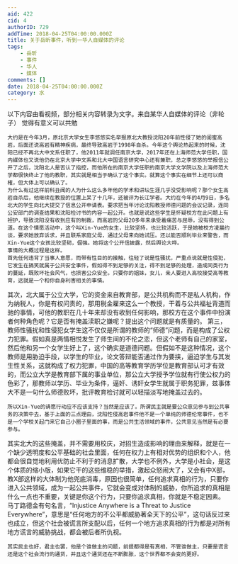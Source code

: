 ```yaml
---
aid: 422
cid: 4
authorID: 729
addTime: 2018-04-25T04:00:00.000Z
title: 关于岳昕事件，听到一华人自媒体的评论
tags:
    - 岳昕
    - 事件
    - 华人
    - 媒体
comments: []
date: 2018-04-25T04:00:00.000Z
category: 水
---
```


以下内容由看视频，部分相关内容转录为文字。来自某华人自媒体的评论（非轮子） 觉得有意义可以共勉

    大约是在今年3月，原北京大学女生李悠悠实名举报原北大教授沈阳20年前性侵了她的闺蜜高岩，后面还说高岩有精神疾病，最终导致高岩于1998年自杀。今年这个舆论热起来的时候，沈阳已经不再北大中文系任职了，他2011年就调任南京大学，2017年还在上海师范大学任职，国内媒体也又说他仍在北京大学中文系和北大中国语言研究中心还有兼职，总之李悠悠的举报信公开了之后，沈阳北人是否认了指控，而他所在的南京大学任职的南京大学文学院以及上海师范大学都很快终止了他的教职，其实就是相当于确认了这个事实。就算这个事实在细节上还可以商榷，但大体上可以确认了。
    为什么有过这样前科丑闻的人为什么这么多年他的学术和讲坛生涯几乎没受影响呢？那个女生高岩自杀后，他继续在教授的位置上呆了十几年，还被评为长江学者。大约在今年的4月9日，多名北大的学生向北大提交了信息公开申请表。要求把当年讨论沈阳教授师德问题的会议记录，连同公安部门的调查结果和沈阳检讨书的内容一起公开。也就是说这些学生是怀疑校方在此问题上有袒护，导致沈阳没有收到应有的制裁，而高岩的父母20多年来承受着痛苦与屈辱，没有得到公道。在这个情愿活动中，这个叫Xin-Yue的女生，比较坚持，也比较活跃，于是她被校方凌晨约谈，要求她放弃诉求，并且联系家庭父母，通过父母来向她试压。还以能否顺利毕业来警告，而Xin-Yue这个女孩比较坚韧，倔强。她将这个公开信披露，然后舆论大哗。
    事情的大概过程是这样。
    首先任何违背了当事人意愿，而带有性目的的接触，往轻了说是性骚扰，严重点说就是性侵犯，它发生在搞笑就属于公共安全事件，假如得不到足够的关注，得不到足够的处理，造成同类行为的蔓延，既败坏社会风气，也损害公众安全。只要你的姐妹，女儿，亲人要进入高校接受高等教育，这就是一个和你自身利害相关的事情。
    

其次，北大属于公立大学，它的资金来自教育部，是公共机构而不是私人机构，作为纳税人，你是有权问责的，那用税金雇来这么一个教授，干着与公共福祉背道而驰的事情，可他的教职在几十年来却没有收到任何影响，那校方在这个事件中扮演者何种角色呢？它是否有掩盖渎职之嫌呢？提出这个问题就是有质量的。 第三，教师性骚扰和性侵犯女学生这不仅仅是所谓的教师的“师德”问题，而是构成了公权力犯罪。假如真是两情相悦发生了师生间的不伦之恋，但这个老师有自己的家室，然后他和另一个女学生好上了，这个确实是道德问题。但假如不是这种情况，这个教师是用胁迫手段，以学生的毕业，论文答辩能否通过作为要挟，逼迫学生与其发生性关系，这就构成了权力犯罪，中国的高等教育学历学位是教育部认可才有效的，而公立大学是教育部下属的事业单位，那公立大学授予学位就有行使公权力的色彩了，那教师以学历、毕业为条件，逼奸、诱奸女学生就属于职务犯罪，兹事体大不是一句什么师德败坏，批评教育检讨就可以轻描淡写地掩盖过去的。

    所以Xin-Yue的请愿行动应不应该支持？当然是应该了。所谓民主就是要公众意见参与到公共事务的决策中去，基于上面的三点理由，沈阳性侵高岩事件他不是一个单纯的师德伦常事件，也不是一个学校关起门来它自己小圈子里面的事，而是公共生活领域的事件，公共意见当然是有必要参与。
    

其实北大的这些掩盖，并不需要用校庆，对招生造成影响的理由来解释，就是在一个缺少透明度和公平基础的社会里面，任何在权力上有相对优势的组织和个人，他都会很自觉地利用优防止不利于的消息扩散，大学也不例外，大学是小社会，是这个体质的缩小版，如果它干的这些维稳的举措，激起众怒闹大了，又会有中X部，教X部这样的大体制为他兜底消毒，原因也很简单，任何追求真相的行为，只要你进入公共领域，成为一起公共事件，它就会变成对体制的威胁，你所追求的真相是什么一点也不重要，关键是你这个行为，只要你追求真相，你就是不稳定因素。 马丁路德金有句名言，“Injustice Anywhere is a Threat to Justice Everywhere”，意思是“任何地方的不公平都威胁著全天下的公平”，这句话反过来也成立，但这个社会被谎言所支配以后，任何一个地方追求真相的行为都是对所有地方谎言的威胁挑战，都会被后者所仇视。

    其实民主也好，君主也罢，他是个谁做主的问题，前提都得是有真相，不管谁做主，只要是谎言还是这个社会流行的通货，并且这个通货还在不断膨胀，这个世界都不会变的更好。
